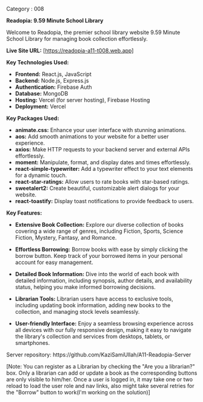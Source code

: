 Category : 008

**Readopia: 9.59 Minute School Library**

Welcome to Readopia, the premier school library website 9.59 Minute School Library for managing book collection effortlessly.

**Live Site URL:** [https://readopia-a11-t008.web.app]

**Key Technologies Used:**

- **Frontend:** React.js, JavaScript
- **Backend:** Node.js, Express.js
- **Authentication:** Firebase Auth
- **Database:** MongoDB
- **Hosting:** Vercel (for server hosting), Firebase Hosting
- **Deployment:** Vercel

**Key Packages Used:**

- **animate.css:** Enhance your user interface with stunning animations.
- **aos:** Add smooth animations to your website for a better user experience.
- **axios:** Make HTTP requests to your backend server and external APIs effortlessly.
- **moment:** Manipulate, format, and display dates and times effortlessly.
- **react-simple-typewriter:** Add a typewriter effect to your text elements for a dynamic touch.
- **react-star-ratings:** Allow users to rate books with star-based ratings.
- **sweetalert2:** Create beautiful, customizable alert dialogs for your website.
- **react-toastify:** Display toast notifications to provide feedback to users.

**Key Features:**

- **Extensive Book Collection:** Explore our diverse collection of books covering a wide range of genres, including Fiction, Sports, Science Fiction, Mystery, Fantasy, and Romance.
  
- **Effortless Borrowing:** Borrow books with ease by simply clicking the borrow button. Keep track of your borrowed items in your personal account for easy management.
  
- **Detailed Book Information:** Dive into the world of each book with detailed information, including synopsis, author details, and availability status, helping you make informed borrowing decisions.
  
- **Librarian Tools:** Librarian users have access to exclusive tools, including updating book information, adding new books to the collection, and managing stock levels seamlessly.
  
- **User-friendly Interface:** Enjoy a seamless browsing experience across all devices with our fully responsive design, making it easy to navigate the library's collection and services from desktops, tablets, or smartphones.

<p>Server repository: https://github.com/KaziSamiUllah/A11-Readopia-Server</p>


[Note: You can register as a Librarian by checking the "Are you a librarian?" box. Only a librarian can add or update a book as the corresponding buttons are only visible to him/her. Once a user is logged in, it may take one or two reload to load the user role and nav links, also might take several retries for the "Borrow" button to work(I'm working on the solution)]